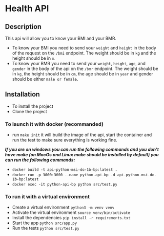 # Health API

## Description

This api will allow you to know your BMI and your BMR.

- To know your BMI you need to send your `weight` and `height` in the body of the request on the `/bmi` endpoint. The weight should be in `kg` and the height should be in `m`.
- To know your BMR you need to send your `weight`, `height`, `age`, and `gender` in the body of the api on the `/bmr` endpoint. The weight should be in `kg`, the height should be in `cm`, the age should be in `year` and gender should be either `male or female`.

## Installation

- To install the project
- Clone the project

### To launch it with docker (recommanded)

- run `make init` it will build the image of the api, start the container and run the test to make sure everything is working fine.

**_If you are on windows you can run the following commands and you don't have make (on MacOs and Linux make should be installed by default) you can run the following commands:_**

- `docker build -t api-python-msi-do-1b-bp:latest .`
- `docker run -p 3000:3000 --name python-api-bp -d api-python-msi-do-1b-bp:latest`
- `docker exec -it python-api-bp python src/test.py`

### To run it with a virtual environment

- Create a virtual environment `python3 -m venv venv`
- Activate the virtual environment `source venv/bin/activate`
- Install the dependencies `pip install -r requirements.txt`
- Start the app `python src/app.py`
- Run the tests `python src/test.py`
